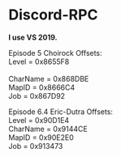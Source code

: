 # Discord-RPC

<b>I use VS 2019.</b>

Episode 5 Choirock Offsets:<br> 
Level = 0x8655F8<br><br>
CharName = 0x868DBE<br>
MapID = 0x8666C4<br>
Job = 0x867D92<br>

Episode 6.4 Eric-Dutra Offsets:<br>
Level = 0x90D1E4<br>
CharName = 0x9144CE<br>
MapID = 0x90E2E0<br>
Job = 0x913473<br>
